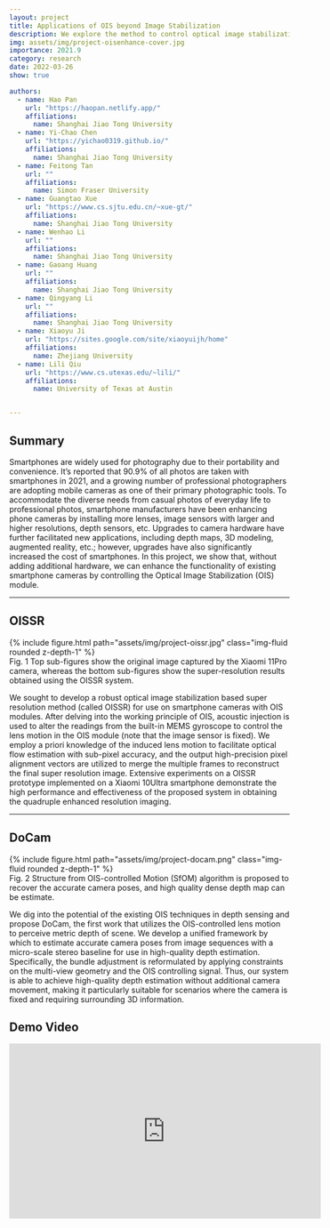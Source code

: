 ```yaml
---
layout: project
title: Applications of OIS beyond Image Stabilization
description: We explore the method to control optical image stabilization (OIS) module of phone camera without additional hardware and develop applications including depth maps and super-resolution images.
img: assets/img/project-oisenhance-cover.jpg
importance: 2021.9
category: research
date: 2022-03-26
show: true

authors:
  - name: Hao Pan
    url: "https://haopan.netlify.app/"
    affiliations:
      name: Shanghai Jiao Tong University
  - name: Yi-Chao Chen
    url: "https://yichao0319.github.io/"
    affiliations:
      name: Shanghai Jiao Tong University
  - name: Feitong Tan
    url: ""
    affiliations:
      name: Simon Fraser University
  - name: Guangtao Xue
    url: "https://www.cs.sjtu.edu.cn/~xue-gt/"
    affiliations:
      name: Shanghai Jiao Tong University
  - name: Wenhao Li
    url: ""
    affiliations:
      name: Shanghai Jiao Tong University
  - name: Gaoang Huang
    url: ""
    affiliations:
      name: Shanghai Jiao Tong University
  - name: Qingyang Li
    url: ""
    affiliations:
      name: Shanghai Jiao Tong University
  - name: Xiaoyu Ji
    url: "https://sites.google.com/site/xiaoyuijh/home"
    affiliations: 
      name: Zhejiang University
  - name: Lili Qiu
    url: "https://www.cs.utexas.edu/~lili/"
    affiliations:
      name: University of Texas at Austin


---
```



## Summary

Smartphones are widely used for photography due to their portability and convenience. It’s reported that 90.9% of all photos are taken with smartphones in 2021, and a growing number of professional photographers are adopting mobile cameras as one of their primary photographic tools. To accommodate the diverse needs from casual photos of everyday life to professional photos, smartphone manufacturers have been enhancing phone cameras by installing more lenses, image sensors with larger and higher resolutions, depth sensors, etc. Upgrades to camera hardware have further facilitated new applications, including depth maps, 3D modeling, augmented reality, etc.; however, upgrades have also significantly increased the cost of smartphones. In this project, we show that, without adding additional hardware, we can enhance the functionality of existing smartphone cameras by controlling the Optical Image Stabilization (OIS) module.


***

## OISSR

<div class="row justify-content-sm-center">
    <div class="col-sm-8 mt-3 mt-md-0">
        {% include figure.html path="assets/img/project-oissr.jpg" class="img-fluid rounded z-depth-1" %}
    </div>
</div>
<div class="caption">
    Fig. 1 Top sub-figures show the original image captured by the Xiaomi 11Pro camera, whereas the bottom sub-figures show the super-resolution results obtained using the OISSR system.
</div>

We sought to develop a robust optical image stabilization based super resolution method (called OISSR) for use on smartphone cameras with OIS modules. After delving into the working principle of OIS, acoustic injection is used to alter the readings from the built-in MEMS gyroscope to control the lens motion in the OIS module (note that the image sensor is fixed). We employ a priori knowledge of the induced lens motion to facilitate optical flow estimation with sub-pixel accuracy, and the output high-precision pixel alignment vectors are utilized to merge the multiple frames to reconstruct the final super resolution image. Extensive experiments on a OISSR prototype implemented on a Xiaomi 10Ultra smartphone demonstrate the high performance and effectiveness of the proposed system in obtaining the quadruple enhanced resolution imaging.



***

## DoCam

<div class="row justify-content-sm-center">
    <div class="col-sm-8 mt-3 mt-md-0">
        {% include figure.html path="assets/img/project-docam.png" class="img-fluid rounded z-depth-1" %}
    </div>
</div>
<div class="caption">
    Fig. 2 Structure from OIS-controlled Motion (SfOM) algorithm is proposed to recover the accurate camera poses, and high quality dense depth map can be estimate.
</div>

We dig into the potential of the existing OIS techniques in depth sensing and propose DoCam, the first work that utilizes the OIS-controlled lens motion to perceive metric depth of scene. We develop a unified framework by which to estimate accurate camera poses from image sequences with a micro-scale stereo baseline for use in high-quality depth estimation. Specifically, the bundle adjustment is reformulated by applying constraints on the multi-view geometry and the OIS controlling signal. Thus, our system is able to achieve high-quality depth estimation without additional camera movement, making it particularly suitable for scenarios where the camera is fixed and requiring surrounding 3D information.


## Demo Video

<div class="embed-responsive embed-responsive-16by9">
  <iframe class="embed-responsive-item" width="560" height="315"
    src="https://www.youtube.com/embed/IZ1_tr5mquQ" frameborder="0"
    allowfullscreen=""></iframe>
</div>


